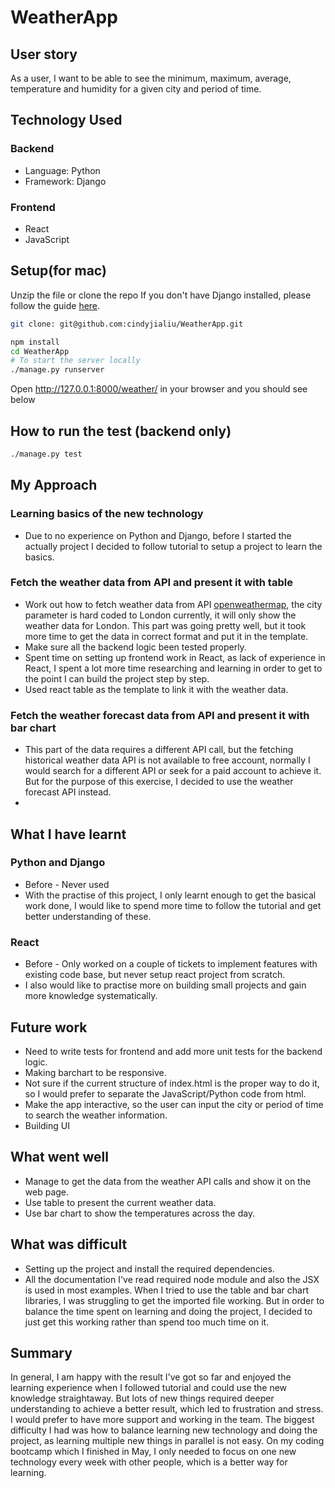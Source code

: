 # WeatherApp

## User story
As a user, I want to be able to see the minimum, maximum, average, temperature and humidity for a given city and period of time.

## Technology Used
### Backend
* Language: Python
* Framework: Django
### Frontend
* React
* JavaScript
## Setup(for mac)
Unzip the file or clone the repo
If you don't have Django installed, please follow the guide [here](https://docs.djangoproject.com/en/2.1/topics/install/).
```bash
git clone: git@github.com:cindyjialiu/WeatherApp.git 
```
```bash
npm install
cd WeatherApp
# To start the server locally
./manage.py runserver 
```
Open http://127.0.0.1:8000/weather/ in your browser and you should see below
## How to run the test (backend only)
```bash
./manage.py test 
```

## My Approach

### Learning basics of the new technology
* Due to no experience on Python and Django, before I started the actually project I decided to follow tutorial 
to setup a project to learn the basics.

### Fetch the weather data from API and present it with table

* Work out how to fetch weather data from API [openweathermap](https://openweathermap.org/api), the city 
parameter is hard coded to London currently, it will only show the weather data for London. This part
 was going pretty well, but it took more time to get the data in correct format and put it in the template.
* Make sure all the backend logic been tested properly.
* Spent time on setting up frontend work in React, as lack of experience in React, I spent a lot more time
researching and learning in order to get to the point I can build the project step by step.
* Used react table as the template to link it with the weather data.

### Fetch the weather forecast data from API and present it with bar chart
* This part of the data requires a different API call, but the fetching historical weather data API is not 
available to free account, normally I would search for a different API or seek for a paid account
to achieve it. But for the purpose of this exercise, I decided to use the weather forecast API instead. 
* 

## What I have learnt

### Python and Django
* Before - Never used
* With the practise of this project, I only learnt enough to get the basical work done, I would like
 to spend more time to follow the tutorial and get better understanding of these.
### React
* Before - Only worked on a couple of tickets to implement features with existing code base, but never
setup react project from scratch.
* I also would like to practise more on building small projects and gain more knowledge systematically.

## Future work
* Need to write tests for frontend and add more unit tests for the backend logic.
* Making barchart to be responsive.
* Not sure if the current structure of index.html is the proper way to do it, so I would prefer to 
separate the JavaScript/Python code from html.
* Make the app interactive, so the user can input the city or period of time to search the weather information.
* Building UI

## What went well
* Manage to get the data from the weather API calls and show it on the web page.
* Use table to present the current weather data.
* Use bar chart to show the temperatures across the day.

## What was difficult
* Setting up the project and install the required dependencies.
* All the documentation I've read required node module and also the JSX is used in most examples. When I tried
 to use the table and bar chart libraries, I was struggling to get the imported file working. But in order to balance
 the time spent on learning and doing the project, I decided to just get this working rather than spend too much time on it.
## Summary
In general, I am happy with the result I've got so far and enjoyed the learning experience when I followed tutorial and could
use the new knowledge straightaway. But lots of new things required deeper understanding to achieve a better result, which led to 
frustration and stress. I would prefer to have more support and working in the team.
The biggest difficulty I had was how to balance learning new technology and doing the project, as learning multiple
new things in parallel is not easy. On my coding bootcamp which I finished in May, I only needed to focus on one new 
technology every week with other people, which is a better way for learning. 
